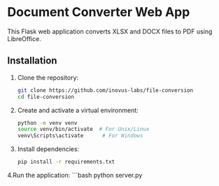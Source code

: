 # Document Converter Web App

This Flask web application converts XLSX and DOCX files to PDF using LibreOffice.

## Installation

1. Clone the repository:
   ```bash
   git clone https://github.com/inovus-labs/file-conversion
   cd file-conversion
2. Create and activate a virtual environment:
    ```bash
    python -m venv venv
    source venv/bin/activate  # For Unix/Linux
    venv\Scripts\activate      # For Windows

3. Install dependencies:
    ```bash
    pip install -r requirements.txt

4.Run the application:
    ```bash
    python server.py